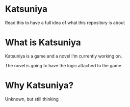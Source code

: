# Katsuniya

Read this to have a full idea of what this repository is about

# What is Katsuniya

Katsuniya is a game and a novel I'm currently working on.

The novel is going to have the logic attached to the game.

# Why Katsuniya?

Unknown, but still thinking
